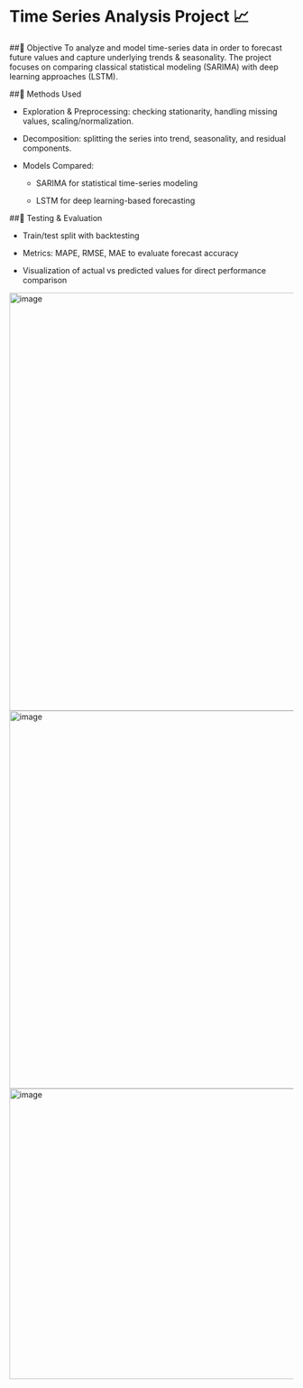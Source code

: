 # Time Series Analysis Project 📈
##🎯 Objective
To analyze and model time-series data in order to forecast future values and capture underlying trends & seasonality. The project focuses on comparing classical statistical modeling (SARIMA) with deep learning approaches (LSTM).

##🔎 Methods Used

- Exploration & Preprocessing: checking stationarity, handling missing values, scaling/normalization.

- Decomposition: splitting the series into trend, seasonality, and residual components.

- Models Compared:

  - SARIMA for statistical time-series modeling
  
  - LSTM for deep learning-based forecasting

##🧪 Testing & Evaluation

- Train/test split with backtesting

- Metrics: MAPE, RMSE, MAE to evaluate forecast accuracy

- Visualization of actual vs predicted values for direct performance comparison

<img width="1112" height="741" alt="image" src="https://github.com/user-attachments/assets/46e00ffd-bb7b-4629-b8a1-9ce870314a59" />

<img width="930" height="670" alt="image" src="https://github.com/user-attachments/assets/32383113-5381-4207-b804-1d08de6be53f" />

<img width="974" height="515" alt="image" src="https://github.com/user-attachments/assets/5b7240e4-8144-4ffc-af12-47219f3641f9" />


